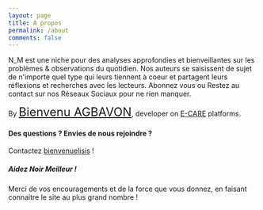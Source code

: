 ```yaml
---
layout: page
title: A propos
permalink: /about
comments: false
---
```


<div class="row justify-content-between">
<div class="col-md-8 pr-5">

<p>
    N_M est une niche pour des analyses approfondies et bienveillantes sur les problèmes & observations du quotidien.
    Nos auteurs se saisissent de sujet de n'importe quel type qui leurs tiennent à coeur et partagent leurs réflexions et recherches avec les lecteurs.
    Abonnez vous ou Restez au contact sur nos Réseaux Sociaux pour ne rien manquer.
</p>

<p hidden class="mb-5"><img class="shadow-lg" src="{{site.baseurl}}/assets/images/me.jpg" alt="Personnalité du Mois" /></p>
<p>By <a style="font-size: 24px;" href="https://bienvenuelisis.github.io/"> Bienvenu AGBAVON</a>, 
developer on <a href="https://ecare-sante.com">E-CARE</a> platforms.</p>

<h4 hidden>Personnalité du Mois</h4>

<h4>Des questions ? Envies de nous rejoindre ?</h4>

<p> Contactez <a href="mailto:elisis.author@gmail.com">bienvenuelisis</a> !</p>

</div>

<div class="col-md-4">

<div class="sticky-top sticky-top-80">
<h5>Aidez Noir Meilleur !</h5>

<p>Merci de vos encouragements et de la force que vous donnez, en faisant connaitre le site au plus grand nombre ! </p>
<a target="_blank" href="whatsapp://send?text=https://noir-meilleur.digital/"><i class="fab fa-whatsapp fa-2x"></i></a>
<a target="_blank" style="color:blue;" href="https://twitter.com/intent/tweet?text={{ site.baseurl }}"><i class="fab fa-twitter fa-2x"></i></a>
</div>
</div>
</div>
